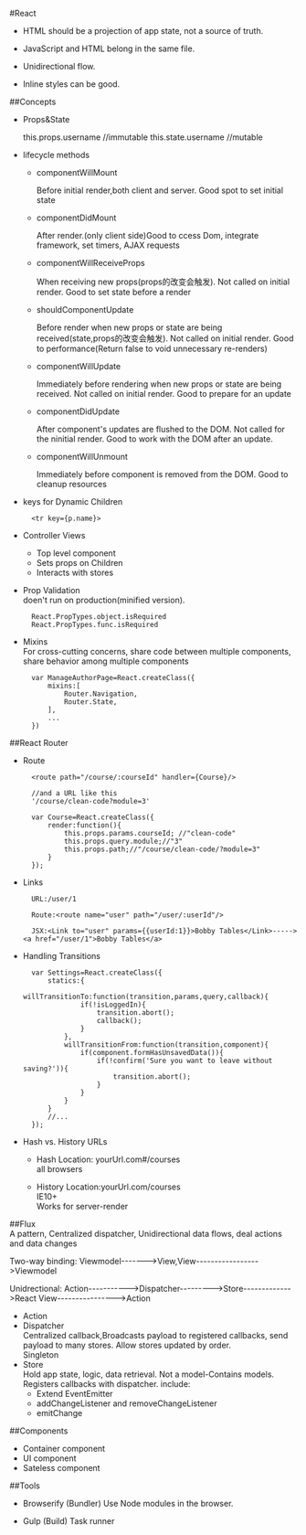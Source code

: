 #React

+ HTML should be a projection of app state, not a source of truth.

+ JavaScript and HTML belong in the same file.

+ Unidirectional flow.

+ Inline styles can be good.

##Concepts

+ Props&State

    this.props.username //immutable
    this.state.username //mutable

+ lifecycle methods
    - componentWillMount  
      
      Before initial render,both client and server. Good spot to set initial state
      
    - componentDidMount
    
      After render.(only client side)Good to ccess Dom, integrate framework, set timers, AJAX requests
    
    - componentWillReceiveProps
    
      When receiving new props(props的改变会触发). Not called on initial render. Good to set state before a render
    
    - shouldComponentUpdate
    
      Before render when new props or state are being received(state,props的改变会触发). Not called on initial render. Good to performance(Return false to void unnecessary re-renders)
    
    - componentWillUpdate
     
      Immediately before rendering when new props or state are being received. Not called on initial render. Good to prepare for an update
    
    - componentDidUpdate
    
      After component's updates are flushed to the DOM. Not called for the ninitial render. Good to work with the DOM after an update.
    
    - componentWillUnmount
    
      Immediately before component is removed from the DOM. Good to cleanup resources

+ keys for Dynamic Children

        <tr key={p.name}>

+ Controller Views

    - Top level component
    - Sets props on Children
    - Interacts with stores

+ Prop Validation  
   doen't run on production(minified version).

        React.PropTypes.object.isRequired
        React.PropTypes.func.isRequired

+ Mixins  
  For cross-cutting concerns, share code between multiple components, share behavior among multiple components
  
        var ManageAuthorPage=React.createClass({
            mixins:[
                Router.Navigation,
                Router.State,
            ],
            ...
        })


##React Router

+ Route

        <route path="/course/:courseId" handler={Course}/>

        //and a URL like this
        '/course/clean-code?module=3'

        var Course=React.createClass({
            render:function(){
                this.props.params.courseId; //"clean-code"
                this.props.query.module;//"3"
                this.props.path;//"/course/clean-code/?module=3"
            }
        });

+ Links

        URL:/user/1

        Route:<route name="user" path="/user/:userId"/>

        JSX:<Link to="user" params={{userId:1}}>Bobby Tables</Link>-----><a href="/user/1">Bobby Tables</a>
        
+ Handling Transitions

        var Settings=React.createClass({
            statics:{
                willTransitionTo:function(transition,params,query,callback){
                    if(!isLoggedIn){
                        transition.abort();
                        callback();
                    }
                },
                willTransitionFrom:function(transition,component){
                    if(component.formHasUnsavedData()){
                        if(!confirm('Sure you want to leave without saving?')){
                            transition.abort();
                        }
                    }
                }
            }
            //...
        });

+ Hash vs. History URLs

    - Hash Location: yourUrl.com#/courses   
      all browsers

    - History Location:yourUrl.com/courses   
      IE10+   
      Works for server-render

##Flux  
A pattern, Centralized dispatcher, Unidirectional data flows, deal actions and data changes

Two-way binding: Viewmodel------->View,View----------------->Viewmodel   

Unidrectional: Action----------->Dispatcher--------->Store------------->React View---------------->Action

+ Action  
+ Dispatcher   
  Centralized callback,Broadcasts payload to registered callbacks, send payload to many stores. Allow stores updated by order.  
  Singleton  
+ Store   
  Hold app state, logic, data retrieval. Not a model-Contains models. Registers callbacks with dispatcher.
  include:
  - Extend EventEmitter
  - addChangeListener and removeChangeListener
  - emitChange

##Components

+ Container component
+ UI component
+ Sateless component









##Tools
+ Browserify  (Bundler)
   Use Node modules in the browser.
   
+ Gulp  (Build)
   Task runner
   

